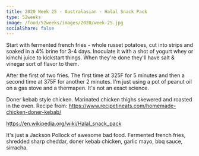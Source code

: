 ```yaml
---
title: 2020 Week 25 - Australasian - Halal Snack Pack
type: 52weeks
image: /food/52weeks/images/2020/week-25.jpg
socialShare: false
---
```


Start with fermented french fries - whole russet potatoes, cut into strips and soaked in a 4% brine for 3-4 days.  Inoculate it with a shot of yogurt whey or kimchi juice to kickstart things.  When they're done they'll have salt & vinegar sort of flavor to them.


After the first of two fries.  The first time at 325F for 5 minutes and then a second time at 375F for another 2 minutes.  I'm just using a pot of peanut oil on a gas stove and a thermapen.  It's not an exact science.


Doner kebab style chicken.  Marinated chicken thighs skewered and roasted in the oven.
Recipe from:  https://www.recipetineats.com/homemade-chicken-doner-kebab/


https://en.wikipedia.org/wiki/Halal_snack_pack

It's just a Jackson Pollock of awesome bad food.
Fermented french fries, shredded sharp cheddar, doner kebab chicken, garlic mayo, bbq sauce, sirracha.